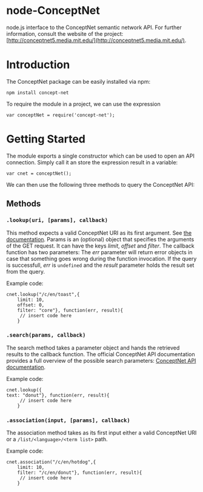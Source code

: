 node-ConceptNet
===============

node.js interface to the ConceptNet semantic network API. For further information, consult the website of the project: 
[http://conceptnet5.media.mit.edu/](http://conceptnet5.media.mit.edu/).

# Introduction

The ConceptNet package can be easily installed via npm:

```
npm install concept-net
```

To require the module in a project, we can use the expression

```
var conceptNet = require('concept-net');
```

# Getting Started 

The module exports a single constructor which can be used to open an API connection. Simply call it an store the 
expression result in a variable:

```
var cnet = conceptNet();
```

We can then use the following three methods to query the ConceptNet API:

## Methods 

### `.lookup(uri, [params], callback)`

This method expects a valid ConceptNet URI as its first argument. See [the documentation](https://github.com/commonsense/conceptnet5/wiki/URI-hierarchy).
Params is an (optional) object that specifies the arguments of the GET request. It can have the keys *limit*, *offset* and
*filter*. The callback function has two parameters: The *err* parameter will return error objects in case that something goes
wrong during the function invocation. If the query is successfull, *err* is `undefined` and the *result* parameter holds the result set from the query. 

Example code: 
```
cnet.lookup("/c/en/toast",{
	limit: 10,
	offset: 0,
	filter: "core"}, function(err, result){
	 // insert code here
	}
```

### `.search(params, callback)`

The search method takes a parameter object and hands the retrieved results to the callback function.
The official ConceptNet API documentation provides a full overview of the possible search parameters:
[ConceptNet API documentation](https://github.com/commonsense/conceptnet5/wiki/API). 

Example code: 
```
cnet.lookup({
text: "donut"}, function(err, result){
	 // insert code here
	}
```

### `.association(input, [params], callback)`

The association method takes as its first input either a valid ConceptNet URI or a `/list/<language>/<term list>`
path.

Example code: 
```
cnet.association("/c/en/hotdog",{
	limit: 10,
	filter: "/c/en/donut"}, function(err, result){
	 // insert code here
	}
```
